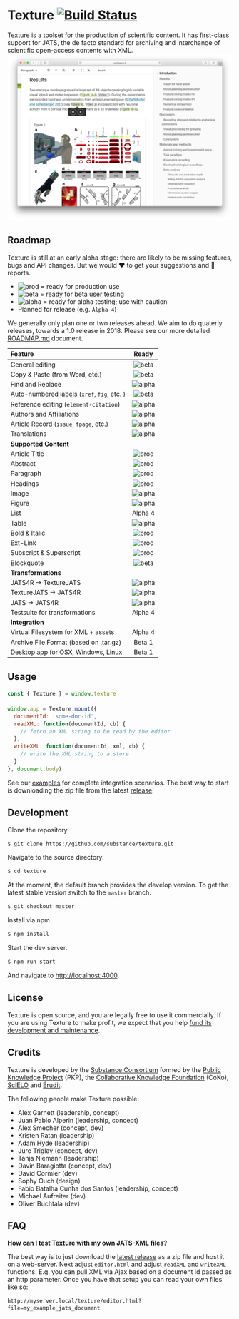 # Texture [![Build Status](https://travis-ci.org/substance/texture.svg?branch=develop)](https://travis-ci.org/substance/texture)

Texture is a toolset for the production of scientific content. It has first-class support for JATS, the de facto standard for archiving and interchange of scientific open-access contents with XML.
![Texture User Interface](texture.png)

## Roadmap

Texture is still at an early alpha stage: there are likely to be missing features, bugs and API changes. But we would :heart: to get your suggestions and :bug: reports.

- ![prod](https://img.shields.io/badge/status-prod-green.svg) = ready for production use
- ![beta](https://img.shields.io/badge/status-beta-yellow.svg) = ready for beta user testing
- ![alpha](https://img.shields.io/badge/status-alpha-red.svg) = ready for alpha testing; use with caution
- Planned for release (e.g. `Alpha 4`)

We generally only plan one or two releases ahead. We aim to do quaterly releases, towards a 1.0 release in 2018. Please see our more detailed [ROADMAP.md](ROADMAP.md) document.

Feature                                | Ready
:------------------------------------- | :------------:
General editing                        | ![beta](https://img.shields.io/badge/status-beta-yellow.svg)
Copy & Paste (from Word, etc.)         | ![beta](https://img.shields.io/badge/status-beta-yellow.svg)
Find and Replace                       | ![alpha](https://img.shields.io/badge/status-alpha-red.svg)
Auto-numbered labels (`xref`, `fig`, etc. ) | ![beta](https://img.shields.io/badge/status-beta-yellow.svg)
Reference editing (`element-citation`) | ![alpha](https://img.shields.io/badge/status-alpha-red.svg)
Authors and Affiliations               | ![alpha](https://img.shields.io/badge/status-alpha-red.svg)
Article Record (`issue`, `fpage`, etc.) | ![alpha](https://img.shields.io/badge/status-alpha-red.svg)
Translations                           | ![alpha](https://img.shields.io/badge/status-alpha-red.svg)
**Supported Content**                  |
Article Title                          | ![prod](https://img.shields.io/badge/status-prod-green.svg)
Abstract                               | ![prod](https://img.shields.io/badge/status-prod-green.svg)
Paragraph                              | ![prod](https://img.shields.io/badge/status-prod-green.svg)
Headings                               | ![prod](https://img.shields.io/badge/status-prod-green.svg)
Image                                  | ![alpha](https://img.shields.io/badge/status-alpha-red.svg)
Figure                                 | ![alpha](https://img.shields.io/badge/status-alpha-red.svg)
List                                   | Alpha 4
Table                                  | ![alpha](https://img.shields.io/badge/status-alpha-red.svg)
Bold & Italic                          | ![prod](https://img.shields.io/badge/status-prod-green.svg)
Ext-Link                               | ![prod](https://img.shields.io/badge/status-prod-green.svg)
Subscript & Superscript                | ![prod](https://img.shields.io/badge/status-prod-green.svg)
Blockquote                             | ![beta](https://img.shields.io/badge/status-beta-yellow.svg)
**Transformations**                    |
JATS4R -> TextureJATS                  | ![alpha](https://img.shields.io/badge/status-alpha-red.svg)
TextureJATS -> JATS4R                  | ![alpha](https://img.shields.io/badge/status-alpha-red.svg)
JATS -> JATS4R                         | ![alpha](https://img.shields.io/badge/status-alpha-red.svg)
Testsuite for transformations          | Alpha 4
**Integration**                        |
Virtual Filesystem for XML + assets    | Alpha 4
Archive File Format (based on .tar.gz) | Beta 1
Desktop app for OSX, Windows, Linux    | Beta 1



## Usage

```js
const { Texture } = window.texture

window.app = Texture.mount({
  documentId: 'some-doc-id',
  readXML: function(documentId, cb) {
    // fetch an XML string to be read by the editor
  },
  writeXML: function(documentId, xml, cb) {
    // write the XML string to a store
  }
}, document.body)

```

See our [examples](examples) for complete integration scenarios. The best way to start is downloading the zip file from the latest [release](https://github.com/substance/texture/releases).


## Development

Clone the repository.

```bash
$ git clone https://github.com/substance/texture.git
```

Navigate to the source directory.

```bash
$ cd texture
```

At the moment, the default branch provides the develop version.
To get the latest stable version switch to the `master` branch.

```bash
$ git checkout master
```

Install via npm.

```bash
$ npm install
```

Start the dev server.

```bash
$ npm run start
```

And navigate to [http://localhost:4000](http://localhost:4000).


## License

Texture is open source, and you are legally free to use it commercially. If you are using Texture to make profit, we expect that you help [fund its development and maintenance](http://substance.io/consortium/).

## Credits

Texture is developed by the [Substance Consortium](http://substance.io/consortium/) formed by the [Public Knowledge Project](https://pkp.sfu.ca/2016/04/27/substance-consortium/) (PKP), the [Collaborative Knowledge Foundation](http://coko.foundation/blog.html#substance_consortium) (CoKo), [SciELO](http://www.scielo.org/) and [Érudit](https://apropos.erudit.org/fr/creation-dun-consortium-autour-de-substance/).

The following people make Texture possible:

- Alex Garnett (leadership, concept)
- Juan Pablo Alperin (leadership, concept)
- Alex Smecher (concept, dev)
- Kristen Ratan (leadership)
- Adam Hyde (leadership)
- Jure Triglav (concept, dev)
- Tanja Niemann (leadership)
- Davin Baragiotta (concept, dev)
- David Cormier (dev)
- Sophy Ouch (design)
- Fabio Batalha Cunha dos Santos (leadership, concept)
- Michael Aufreiter (dev)
- Oliver Buchtala (dev)

## FAQ

**How can I test Texture with my own JATS-XML files?**

The best way is to just download the [latest release](https://github.com/substance/texture/releases/) as a zip file and host it on a web-server. Next adjust `editor.html` and adjust `readXML` and `writeXML` functions. E.g. you can pull XML via Ajax based on a document id passed as an http parameter. Once you have that setup you can read your own files like so:

```
http://myserver.local/texture/editor.html?file=my_example_jats_document
```
